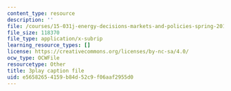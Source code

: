 ```yaml
---
content_type: resource
description: ''
file: /courses/15-031j-energy-decisions-markets-and-policies-spring-2012/e56582654159b84d52c9f06aaf2955d0_dZtcXCwIFw.srt
file_size: 118370
file_type: application/x-subrip
learning_resource_types: []
license: https://creativecommons.org/licenses/by-nc-sa/4.0/
ocw_type: OCWFile
resourcetype: Other
title: 3play caption file
uid: e5658265-4159-b84d-52c9-f06aaf2955d0
---
```

